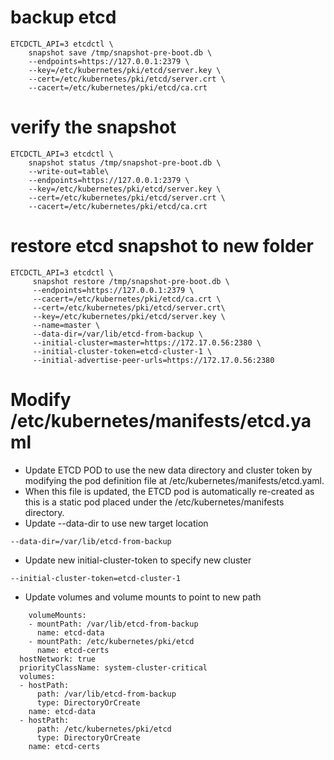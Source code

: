 # backup etcd 
```
ETCDCTL_API=3 etcdctl \
    snapshot save /tmp/snapshot-pre-boot.db \
    --endpoints=https://127.0.0.1:2379 \
    --key=/etc/kubernetes/pki/etcd/server.key \
    --cert=/etc/kubernetes/pki/etcd/server.crt \
    --cacert=/etc/kubernetes/pki/etcd/ca.crt
```
# verify the snapshot
```
ETCDCTL_API=3 etcdctl \
    snapshot status /tmp/snapshot-pre-boot.db \
    --write-out=table\
    --endpoints=https://127.0.0.1:2379 \
    --key=/etc/kubernetes/pki/etcd/server.key \
    --cert=/etc/kubernetes/pki/etcd/server.crt \
    --cacert=/etc/kubernetes/pki/etcd/ca.crt
```
# restore etcd snapshot to new folder
```
ETCDCTL_API=3 etcdctl \
     snapshot restore /tmp/snapshot-pre-boot.db \
     --endpoints=https://127.0.0.1:2379 \
     --cacert=/etc/kubernetes/pki/etcd/ca.crt \
     --cert=/etc/kubernetes/pki/etcd/server.crt\
     --key=/etc/kubernetes/pki/etcd/server.key \     
     --name=master \
     --data-dir=/var/lib/etcd-from-backup \
     --initial-cluster=master=https://172.17.0.56:2380 \
     --initial-cluster-token=etcd-cluster-1 \
     --initial-advertise-peer-urls=https://172.17.0.56:2380
```
# Modify /etc/kubernetes/manifests/etcd.yaml
- Update ETCD POD to use the new data directory and cluster token by modifying the pod definition file at /etc/kubernetes/manifests/etcd.yaml. 
- When this file is updated, the ETCD pod is automatically re-created as this is a static pod placed under the /etc/kubernetes/manifests directory.
- Update --data-dir to use new target location
```
--data-dir=/var/lib/etcd-from-backup
```
- Update new initial-cluster-token to specify new cluster
```
--initial-cluster-token=etcd-cluster-1
```
- Update volumes and volume mounts to point to new path
```
    volumeMounts:
    - mountPath: /var/lib/etcd-from-backup
      name: etcd-data
    - mountPath: /etc/kubernetes/pki/etcd
      name: etcd-certs
  hostNetwork: true
  priorityClassName: system-cluster-critical
  volumes:
  - hostPath:
      path: /var/lib/etcd-from-backup
      type: DirectoryOrCreate
    name: etcd-data
  - hostPath:
      path: /etc/kubernetes/pki/etcd
      type: DirectoryOrCreate
    name: etcd-certs
```